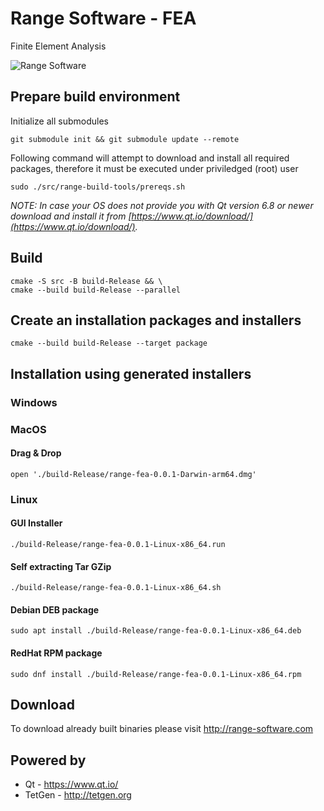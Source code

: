 # Range Software - FEA
Finite Element Analysis

![Range Software](http://www.range-software.com/files/common/Range3-CFD.png)

## Prepare build environment
Initialize all submodules
```
git submodule init && git submodule update --remote
```
Following command will attempt to download and install all required packages, therefore it must be executed under priviledged (root) user
```
sudo ./src/range-build-tools/prereqs.sh
```
_NOTE: In case your OS does not provide you with Qt version 6.8 or newer download and install it from [https://www.qt.io/download/](https://www.qt.io/download/)._
## Build
```
cmake -S src -B build-Release && \
cmake --build build-Release --parallel
```
## Create an installation packages and installers
```
cmake --build build-Release --target package
```
## Installation using generated installers
### Windows

### MacOS
#### Drag & Drop
```
open './build-Release/range-fea-0.0.1-Darwin-arm64.dmg'
```
### Linux
#### GUI Installer
```
./build-Release/range-fea-0.0.1-Linux-x86_64.run
```
#### Self extracting Tar GZip
```
./build-Release/range-fea-0.0.1-Linux-x86_64.sh
```
#### Debian DEB package
```
sudo apt install ./build-Release/range-fea-0.0.1-Linux-x86_64.deb
```
#### RedHat RPM package
```
sudo dnf install ./build-Release/range-fea-0.0.1-Linux-x86_64.rpm
```

## Download
To download already built binaries please visit http://range-software.com

## Powered by

* Qt - https://www.qt.io/
* TetGen - http://tetgen.org
